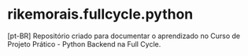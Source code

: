 # rikemorais.fullcycle.python
[pt-BR] Repositório criado para documentar o aprendizado no Curso de Projeto Prático - Python Backend na Full Cycle.
